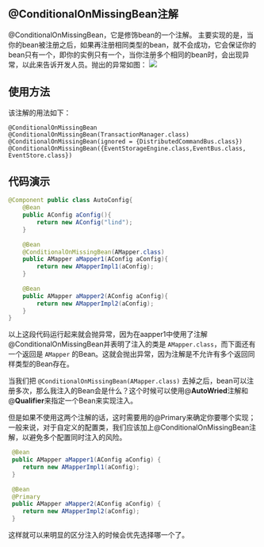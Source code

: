 ## @ConditionalOnMissingBean注解
@ConditionalOnMissingBean，它是修饰bean的一个注解。
主要实现的是，当你的bean被注册之后，如果再注册相同类型的bean，就不会成功，它会保证你的bean只有一个，即你的实例只有一个，当你注册多个相同的bean时，会出现异常，以此来告诉开发人员。抛出的异常如图：
![](https://cdn.jsdelivr.net/gh/chenjianhao66/Myblog_picture-server/2021-08-10_13-30-.png)

## 使用方法
该注解的用法如下：
```
@ConditionalOnMissingBean
@ConditionalOnMissingBean(TransactionManager.class)
@ConditionalOnMissingBean(ignored = {DistributedCommandBus.class})
@ConditionalOnMissingBean({EventStorageEngine.class,EventBus.class, EventStore.class})
```

## 代码演示
```java
@Component public class AutoConfig{ 
	@Bean 
	public AConfig aConfig(){ 
		return new AConfig("lind"); 
	} 
	
	@Bean
	@ConditionalOnMissingBean(AMapper.class) 
	public AMapper aMapper1(AConfig aConfig){ 
		return new AMapperImpl1(aConfig); 
	} 
	
	@Bean 
	public AMapper aMapper2(AConfig aConfig){ 
		return new AMapperImpl2(aConfig); 
	} 
}
```

以上这段代码运行起来就会抛异常，因为在aapper1中使用了注解@ConditionalOnMissingBean并表明了注入的类是 `AMapper.class`，而下面还有一个返回是 `AMapper` 的Bean。这就会抛出异常，因为注解是不允许有多个返回同样类型的Bean存在。

当我们把 `@ConditionalOnMissingBean(AMapper.class)` 去掉之后，bean可以注册多次，那么我注入的Bean会是什么？这个时候可以使用@**AutoWried**注解和@**Qualifier**来指定一个Bean来实现注入。

但是如果不使用这两个注解的话，这时需要用的@Primary来确定你要哪个实现；一般来说，对于自定义的配置类，我们应该加上@ConditionalOnMissingBean注解，以避免多个配置同时注入的风险。

```java
 @Bean 
 public AMapper aMapper1(AConfig aConfig) { 
 	return new AMapperImpl1(aConfig); 
 } 
 
 @Bean 
 @Primary 
 public AMapper aMapper2(AConfig aConfig) { 
 	return new AMapperImpl2(aConfig); 
 }
```

这样就可以来明显的区分注入的时候会优先选择哪一个了。
